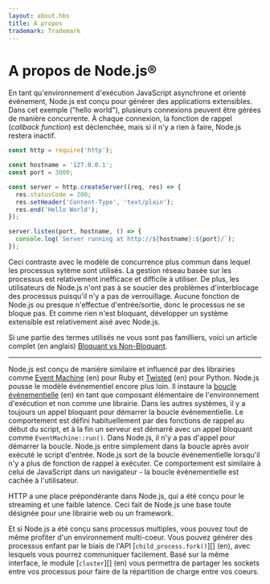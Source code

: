 ```yaml
---
layout: about.hbs
title: A propos
trademark: Trademark
---
```


# A propos de Node.js®

En tant qu'environnement d'exécution JavaScript asynchrone et orienté événement, Node.js est conçu pour générer des applications extensibles. Dans cet exemple ("hello world"), plusieurs connexions peuvent être gérées de manière concurrente. À chaque connexion, la fonction de rappel (_callback function_) est déclenchée, mais si il n'y a rien à faire, Node.js restera inactif.

```javascript
const http = require('http');

const hostname = '127.0.0.1';
const port = 3000;

const server = http.createServer((req, res) => {
  res.statusCode = 200;
  res.setHeader('Content-Type', 'text/plain');
  res.end('Hello World');
});

server.listen(port, hostname, () => {
  console.log(`Server running at http://${hostname}:${port}/`);
});
```

Ceci contraste avec le modèle de concurrence plus commun dans lequel les processus sytème sont utilisés. La gestion réseau basée sur les processus est relativement inefficace et difficile à utiliser. De plus, les utilisateurs de Node.js n'ont pas à se soucier des problèmes d'interblocage des processus puisqu'il n'y a pas de verrouillage. Aucune fonction de Node.js ou presque n'effectue d'entrée/sortie, donc le processus ne se bloque pas. Et comme rien n'est bloquant, développer un système extensible est relativement aisé avec Node.js.

Si une partie des termes utilisés ne vous sont pas familliers, voici un article complet (en anglais) [Bloquant vs Non-Bloquant](/en/docs/guides/blocking-vs-non-blocking/).

---

Node.js est conçu de manière similaire et influencé par des librairies comme [Event Machine](https://github.com/eventmachine/eventmachine) (en) pour Ruby et [Twisted](https://twistedmatrix.com/trac/) (en) pour Python. Node.js pousse le modèle événementiel encore plus loin. Il instaure la [boucle événementielle](/en/docs/guides/event-loop-timers-and-nexttick/) (en) en tant que composant élémentaire de l'environnement d'exécution et non comme une librairie. Dans les autres systèmes, il y a toujours un appel bloquant pour démarrer la boucle événementielle. Le comportement est défini habituellement par des fonctions de rappel au début du script, et à la fin un serveur est démarré avec un appel bloquant comme `EventMachine::run()`. Dans Node.js, il n'y a pas d'appel pour démarrer la boucle. Node.js entre simplement dans la boucle après avoir exécuté le script d'entrée. Node.js sort de la boucle événementielle lorsqu'il n'y a plus de fonction de rappel à exécuter. Ce comportement est similaire à celui de JavaScript dans un navigateur - la boucle événementielle est cachée à l'utilisateur.

HTTP a une place prépondérante dans Node.js, qui a été conçu pour le streaming et une faible latence. Ceci fait de Node.js une base toute désignée pour une librairie web ou un framework.

Et si Node.js a été conçu sans processus multiples, vous pouvez tout de même profiter d'un environnement multi-coeur. Vous pouvez générer des processus enfant par le biais de l'API [`child_process.fork()`][] (en), avec lesquels vous pourrez communiquer facilement. Basé sur la même interface, le module [`cluster`][] (en) vous permettra de partager les sockets entre vos processus pour faire de la répartition de charge entre vos coeurs.
